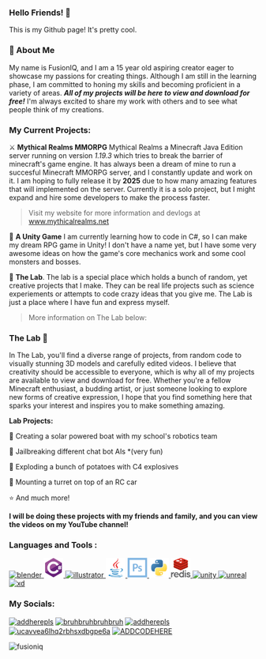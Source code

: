 ### Hello Friends! 👋
This is my Github page! It's pretty cool.

### 🚀 About Me

My name is FusionIQ, and I am a 15 year old aspiring creator eager to showcase my passions for creating things. Although I am still in the learning phase, I am committed to honing my skills and becoming proficient in a variety of areas. ***All of my projects will be here to view and download for free!*** I'm always excited to share my work with others and to see what people think of my creations.


### My Current Projects:
⚔️ **Mythical Realms MMORPG** 
Mythical Realms a Minecraft Java Edition server running on version *1.19.3* which tries to break the barrier of minecraft's game engine. It has always been a dream of mine to run a succesful Minecraft MMORPG server, and I constantly update and work on it. I am hoping to fully release it by **2025** due to how many amazing features that will implemented on the server. Currently it is a solo project, but I might expand and hire some developers to make the process faster.

> Visit my website for more information and devlogs at www.mythicalrealms.net


🤺 **A Unity Game**
I am currently learning how to code in C#, so I can make my dream RPG game in Unity! I don't have a name yet, but I have some very awesome ideas on how the game's core mechanics work and some cool monsters and bosses.


🧪 **The Lab**. The lab is a special place which holds a bunch of random, yet creative projects that I make. They can be real life projects such as science experiements or attempts to code crazy ideas that you give me. The Lab is just a place where I have fun and express myself.

> More information on The Lab below:

### The Lab 🧪
In The Lab, you'll find a diverse range of projects, from random code to visually stunning 3D models and carefully edited videos. I believe that creativity should be accessible to everyone, which is why all of my projects are available to view and download for free. Whether you're a fellow Minecraft enthusiast, a budding artist, or just someone looking to explore new forms of creative expression, I hope that you find something here that sparks your interest and inspires you to make something amazing.

**Lab Projects:**

🚤 Creating a solar powered boat with my school's robotics team

🤖 Jailbreaking different chat bot AIs *(very fun)

🧨 Exploding a bunch of potatoes with C4 explosives

🚙 Mounting a turret on top of an RC car

⭐️ And much more!

**I will be doing these projects with my friends and family, and you can view the videos on my YouTube channel!**

<h3 align="left">Languages and Tools :</h3>
<p align="left"> <a href="https://www.blender.org/" target="_blank" rel="noreferrer"> <img src="https://download.blender.org/branding/community/blender_community_badge_white.svg" alt="blender" width="40" height="40"/> </a> <a href="https://www.w3schools.com/cs/" target="_blank" rel="noreferrer"> <img src="https://raw.githubusercontent.com/devicons/devicon/master/icons/csharp/csharp-original.svg" alt="csharp" width="40" height="40"/> </a> <a href="https://www.adobe.com/in/products/illustrator.html" target="_blank" rel="noreferrer"> <img src="https://www.vectorlogo.zone/logos/adobe_illustrator/adobe_illustrator-icon.svg" alt="illustrator" width="40" height="40"/> </a> <a href="https://www.java.com" target="_blank" rel="noreferrer"> <img src="https://raw.githubusercontent.com/devicons/devicon/master/icons/java/java-original.svg" alt="java" width="40" height="40"/> </a> <a href="https://www.photoshop.com/en" target="_blank" rel="noreferrer"> <img src="https://raw.githubusercontent.com/devicons/devicon/master/icons/photoshop/photoshop-line.svg" alt="photoshop" width="40" height="40"/> </a> <a href="https://www.python.org" target="_blank" rel="noreferrer"> <img src="https://raw.githubusercontent.com/devicons/devicon/master/icons/python/python-original.svg" alt="python" width="40" height="40"/> </a> <a href="https://redis.io" target="_blank" rel="noreferrer"> <img src="https://raw.githubusercontent.com/devicons/devicon/master/icons/redis/redis-original-wordmark.svg" alt="redis" width="40" height="40"/> </a> <a href="https://unity.com/" target="_blank" rel="noreferrer"> <img src="https://www.vectorlogo.zone/logos/unity3d/unity3d-icon.svg" alt="unity" width="40" height="40"/> </a> <a href="https://unrealengine.com/" target="_blank" rel="noreferrer"> <img src="https://raw.githubusercontent.com/kenangundogan/fontisto/036b7eca71aab1bef8e6a0518f7329f13ed62f6b/icons/svg/brand/unreal-engine.svg" alt="unreal" width="40" height="40"/> </a> <a href="https://www.adobe.com/products/xd.html" target="_blank" rel="noreferrer"> <img src="https://cdn.worldvectorlogo.com/logos/adobe-xd.svg" alt="xd" width="40" height="40"/> </a> </p>

<h3 align="left">My Socials:</h3>
<p align="left">
<a href="https://twitter.com/addherepls" target="blank"><img align="center" src="https://raw.githubusercontent.com/rahuldkjain/github-profile-readme-generator/master/src/images/icons/Social/twitter.svg" alt="addherepls" height="30" width="40" /></a>
<a href="https://linkedin.com/in/bruhbruhbruhbruh" target="blank"><img align="center" src="https://raw.githubusercontent.com/rahuldkjain/github-profile-readme-generator/master/src/images/icons/Social/linked-in-alt.svg" alt="bruhbruhbruhbruh" height="30" width="40" /></a>
<a href="https://instagram.com/addherepls" target="blank"><img align="center" src="https://raw.githubusercontent.com/rahuldkjain/github-profile-readme-generator/master/src/images/icons/Social/instagram.svg" alt="addherepls" height="30" width="40" /></a>
<a href="https://www.youtube.com/c/ucavvea6lhq2rbhsxdbgpe6a" target="blank"><img align="center" src="https://raw.githubusercontent.com/rahuldkjain/github-profile-readme-generator/master/src/images/icons/Social/youtube.svg" alt="ucavvea6lhq2rbhsxdbgpe6a" height="30" width="40" /></a>
<a href="https://discord.gg/ADDCODEHERE" target="blank"><img align="center" src="https://raw.githubusercontent.com/rahuldkjain/github-profile-readme-generator/master/src/images/icons/Social/discord.svg" alt="ADDCODEHERE" height="30" width="40" /></a>
</p>

<p align="left"> <img src="https://komarev.com/ghpvc/?username=fusioniq&label=Profile%20views&color=0e75b6&style=flat" alt="fusioniq" /> </p>

